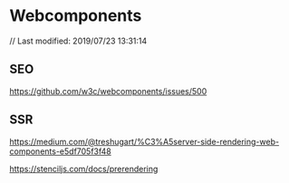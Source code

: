 # Webcomponents

// Last modified: 2019/07/23 13:31:14

## SEO

https://github.com/w3c/webcomponents/issues/500

## SSR

https://medium.com/@treshugart/%C3%A5server-side-rendering-web-components-e5df705f3f48

https://stenciljs.com/docs/prerendering
